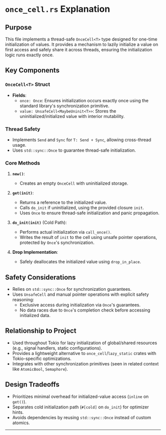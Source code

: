 # `once_cell.rs` Explanation

## Purpose
This file implements a thread-safe `OnceCell<T>` type designed for one-time initialization of values. It provides a mechanism to lazily initialize a value on first access and safely share it across threads, ensuring the initialization logic runs exactly once.

## Key Components

### `OnceCell<T>` Struct
- **Fields**:
  - `once: Once`: Ensures initialization occurs exactly once using the standard library's synchronization primitive.
  - `value: UnsafeCell<MaybeUninit<T>>`: Stores the uninitialized/initialized value with interior mutability.

### Thread Safety
- Implements `Send` and `Sync` for `T: Send + Sync`, allowing cross-thread usage.
- Uses `std::sync::Once` to guarantee thread-safe initialization.

### Core Methods
1. **`new()`**:
   - Creates an empty `OnceCell` with uninitialized storage.

2. **`get(init)`**:
   - Returns a reference to the initialized value.
   - Calls `do_init` if uninitialized, using the provided closure `init`.
   - Uses `Once` to ensure thread-safe initialization and panic propagation.

3. **`do_init(init)`** (Cold Path):
   - Performs actual initialization via `call_once()`.
   - Writes the result of `init` to the cell using unsafe pointer operations, protected by `Once`'s synchronization.

4. **Drop Implementation**:
   - Safely deallocates the initialized value using `drop_in_place`.

## Safety Considerations
- Relies on `std::sync::Once` for synchronization guarantees.
- Uses `UnsafeCell` and manual pointer operations with explicit safety reasoning:
  - Exclusive access during initialization via `Once`'s guarantees.
  - No data races due to `Once`'s completion check before accessing initialized data.

## Relationship to Project
- Used throughout Tokio for lazy initialization of global/shared resources (e.g., signal handlers, static configurations).
- Provides a lightweight alternative to `once_cell`/`lazy_static` crates with Tokio-specific optimizations.
- Integrates with other synchronization primitives (seen in related context like `AtomicBool`, `Semaphore`).

## Design Tradeoffs
- Prioritizes minimal overhead for initialized-value access (`inline` on `get()`).
- Separates cold initialization path (`#[cold]` on `do_init`) for optimizer hints.
- Avoids dependencies by reusing `std::sync::Once` instead of custom atomics.

---
